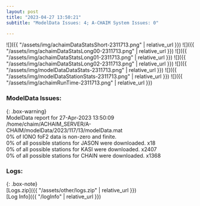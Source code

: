 ```yaml
---
layout: post
title: "2023-04-27 13:50:21"
subtitle: "ModelData Issues: 4; A-CHAIM System Issues: 0"

---
```


![]({{ "/assets/img/achaimDataStatsShort-2311713.png" | relative_url }})
![]({{ "/assets/img/achaimDataStatsLong00-2311713.png" | relative_url }})
![]({{ "/assets/img/achaimDataStatsLong01-2311713.png" | relative_url }})
![]({{ "/assets/img/achaimDataStatsLong02-2311713.png" | relative_url }})
![]({{ "/assets/img/modelDataDataStats-2311713.png" | relative_url }})
![]({{ "/assets/img/modelDataStationStats-2311713.png" | relative_url }})
![]({{ "/assets/img/achaimRunTime-2311713.png" | relative_url }})


### ModelData Issues:  
  
{: .box-warning}  
 ModelData report for 27-Apr-2023 13:50:09   
 /home/chaim/ACHAIM_SERVER/A-CHAIM/modelData/2023/117/13/modelData.mat   
 0% of IONO foF2 data is non-zero and finite.   
 0% of all possible stations for JASON were downloaded. x18   
 0% of all possible stations for KASI were downloaded. x2407   
 0% of all possible stations for CHAIN were downloaded. x1368   
  


### Logs:  
  
{: .box-note}  
[Logs.zip]({{ "/assets/other/logs.zip" | relative_url }})  
[Log Info]({{ "/logInfo" | relative_url }})  
